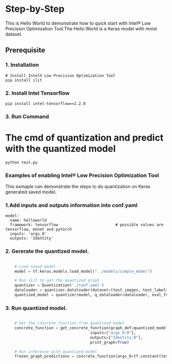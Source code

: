 Step-by-Step
============

This is Hello World to demonstrate how to quick start with Intel® Low Precision Optimization Tool.The Hello World is a Keras model with mnist dataset.


## Prerequisite

### 1. Installation
```Shell
# Install Intel® Low Precision Optimization Tool
pip install ilit
```
### 2. Install Intel Tensorflow
```shell
pip install intel-tensorflow==2.2.0
```

### 3. Run Command
  # The cmd of quantization and predict with the quantized model 
  ```Shell
  python test.py 
  ```
### Examples of enabling Intel® Low Precision Optimization Tool 
This exmaple can demonstrate the steps to do quantization on Keras generated saved model. 
### 1.Add inputs and outputs information into conf.yaml

    model:
      name: helloworld
      framework: tensorflow                         # possible values are tensorflow, mxnet and pytorch
      inputs: 'args_0'                                                       
      outputs: 'Identity'


### 2. Gererate the quantized model. 
```PyThon

    # Load saved model
    model = tf.keras.models.load_model("../models/simple_model")

    # Run ilit to get the quantized graph 
    quantizer = Quantization('./conf.yaml')
    dataloader = quantizer.dataloader(dataset=(test_images, test_labels))
    quantized_model = quantizer(model, q_dataloader=dataloader, eval_func=eval_func)

```
### 3. Run quantized model.
```PyThon

    # Get the concrete_function from quantized model
    concrete_function = get_concrete_function(graph_def=quantized_model.as_graph_def(),
                                     inputs=["args_0:0"],
                                     outputs=["Identity:0"],
                                     print_graph=True)

    # Run inference with quantized model 
    frozen_graph_predictions = concrete_function(args_0=tf.constant(test_images))[0]
   
    
 
```
 
